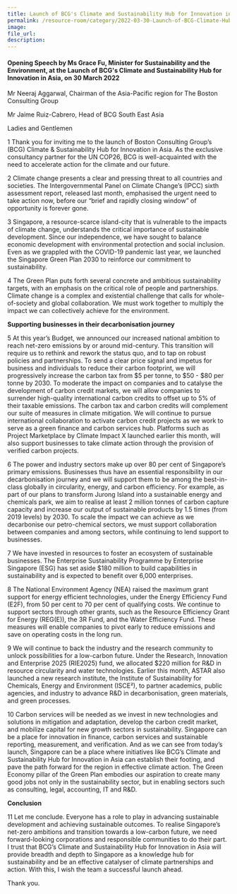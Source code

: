 ```yaml
---  
title: Launch of BCG's Climate and Sustainability Hub for Innovation in Asia - Ms Grace Fu  
permalink: /resource-room/category/2022-03-30-Launch-of-BCG-Climate-Hub
image:  
file_url:  
description:  
---  
```


#### Opening Speech by Ms Grace Fu, Minister for Sustainability and the Environment, at the Launch of BCG's Climate and Sustainability Hub for Innovation in Asia, on 30 March 2022

Mr Neeraj Aggarwal, Chairman of the Asia-Pacific region for The Boston Consulting Group

Mr Jaime Ruiz-Cabrero, Head of BCG South East Asia

Ladies and Gentlemen

1 Thank you for inviting me to the launch of Boston Consulting Group’s (BCG) Climate & Sustainability Hub for Innovation in Asia. As the exclusive consultancy partner for the UN COP26, BCG is well-acquainted with the need to accelerate action for the climate and our future.    

2 Climate change presents a clear and pressing threat to all countries and societies. The Intergovernmental Panel on Climate Change’s (IPCC) sixth assessment report, released last month, emphasised the urgent need to take action now, before our “brief and rapidly closing window” of opportunity is forever gone.    

3 Singapore, a resource-scarce island-city that is vulnerable to the impacts of climate change, understands the critical importance of sustainable development. Since our independence, we have sought to balance economic development with environmental protection and social inclusion. Even as we grappled with the COVID-19 pandemic last year, we launched the Singapore Green Plan 2030 to reinforce our commitment to sustainability.     

4 The Green Plan puts forth several concrete and ambitious sustainability targets, with an emphasis on the critical role of people and partnerships. Climate change is a complex and existential challenge that calls for whole-of-society and global collaboration. We must work together to multiply the impact we can collectively achieve for the environment.     

**Supporting businesses in their decarbonisation journey**    

5 At this year’s Budget, we announced our increased national ambition to reach net-zero emissions by or around mid-century. This transition will require us to rethink and rework the status quo, and to tap on robust policies and partnerships. To send a clear price signal and impetus for business and individuals to reduce their carbon footprint, we will progressively increase the carbon tax from $5 per tonne, to $50 - $80 per tonne by 2030. To moderate the impact on companies and to catalyse the development of carbon credit markets, we will allow companies to surrender high-quality international carbon credits to offset up to 5% of their taxable emissions. The carbon tax and carbon credits will complement our suite of measures in climate mitigation. We will continue to pursue international collaboration to activate carbon credit projects as we work to serve as a green finance and carbon services hub. Platforms such as Project Marketplace by Climate Impact X launched earlier this month, will also support businesses to take climate action through the provision of verified carbon projects.    

6 The power and industry sectors make up over 80 per cent of Singapore’s primary emissions. Businesses thus have an essential responsibility in our decarbonisation journey and we will support them to be among the best-in-class globally in circularity, energy, and carbon efficiency. For example, as part of our plans to transform Jurong Island into a sustainable energy and chemicals park, we aim to realise at least 2 million tonnes of carbon capture capacity and increase our output of sustainable products by 1.5 times (from 2019 levels) by 2030. To scale the impact we can achieve as we decarbonise our petro-chemical sectors, we must support collaboration between companies and among sectors, while continuing to lend support to businesses.     

7 We have invested in resources to foster an ecosystem of sustainable businesses. The Enterprise Sustainability Programme by Enterprise Singapore (ESG) has set aside $180 million to build capabilities in sustainability and is expected to benefit over 6,000 enterprises.    

8 The National Environment Agency (NEA) raised the maximum grant support for energy efficient technologies, under the Energy Efficiency Fund (E2F), from 50 per cent to 70 per cent of qualifying costs. We continue to support sectors through other grants, such as the Resource Efficiency Grant for Energy (REG(E)), the 3R Fund, and the Water Efficiency Fund. These measures will enable companies to pivot early to reduce emissions and save on operating costs in the long run.     

9 We will continue to back the industry and the research community to unlock possibilities for a low-carbon future. Under the Research, Innovation and Enterprise 2025 (RIE2025) fund, we allocated $220 million for R&D in resource circularity and water technologies.  Earlier this month, ASTAR also launched a new research institute, the Institute of Sustainability for Chemicals, Energy and Environment (ISCE²), to partner academics, public agencies, and industry to advance R&D in decarbonisation, green materials, and green processes.    

10 Carbon services will be needed as we invest in new technologies and solutions in mitigation and adaptation, develop the carbon credit market, and mobilize capital for new growth sectors in sustainability. Singapore can be a place for innovation in finance, carbon services and sustainable reporting, measurement, and verification. And as we can see from today’s launch, Singapore can be a place where initiatives like BCG’s Climate and Sustainability Hub for Innovation in Asia can establish their footing, and pave the path forward for the region in effective climate action. The Green Economy pillar of the Green Plan embodies our aspiration to create many good jobs not only in the sustainability sector, but in enabling sectors such as consulting, legal, accounting, IT and R&D.     

**Conclusion**   

11 Let me conclude. Everyone has a role to play in advancing sustainable development and achieving sustainable outcomes. To realise Singapore’s net-zero ambitions and transition towards a low-carbon future, we need forward-looking corporations and responsible communities to do their part. I trust that BCG’s Climate and Sustainability Hub for Innovation in Asia will provide breadth and depth to Singapore as a knowledge hub for sustainability and be an effective catalyser of climate partnerships and action. With this, I wish the team a successful launch ahead.    

Thank you.    
